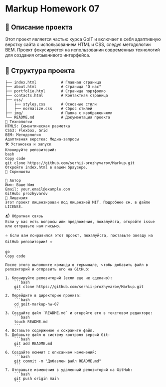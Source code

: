 # Markup Homework 07

## 📖 Описание проекта

Этот проект является частью курса GoIT и включает в себя адаптивную верстку сайта с использованием HTML и CSS, следуя методологии BEM. Проект фокусируется на использовании современных технологий для создания отзывчивого интерфейса.

## 📂 Структура проекта

```plaintext
├── index.html           # Главная страница
├── about.html           # Страница "О нас"
├── portfolio.html       # Страница портфолио
├── contacts.html        # Контактная страница
├── css/
│   ├── styles.css       # Основные стили
│   ├── normalize.css    # Сброс стилей
├── img/                 # Папка с изображениями
└── README.md            # Документация проекта
🚀 Технологии
HTML5: Семантическая разметка
CSS3: Flexbox, Grid
BEM: Методология
Адаптивная верстка: Медиа-запросы
🛠️ Установка и запуск
Клонируйте репозиторий:
bash
Copy code
git clone https://github.com/serhii-prozhyvarov/Markup.git
Откройте index.html в вашем браузере.
🎨 Скриншоты

👤 Автор
Имя: Ваше Имя
Email: your.email@example.com
GitHub: prozhyvarov
📄 Лицензия
Этот проект лицензирован под лицензией MIT. Подробнее см. в файле LICENSE.

📬 Обратная связь
Если у вас есть вопросы или предложения, пожалуйста, откройте issue или отправьте нам письмо.

⭐ Если вам понравился этот проект, пожалуйста, поставьте звезду на GitHub репозитории! ⭐

go
Copy code

После этого выполните команды в терминале, чтобы добавить файл в репозиторий и отправить его на GitHub:

1. Клонируйте репозиторий (если еще не сделано):
    ```bash
    git clone https://github.com/serhii-prozhyvarov/Markup.git
    ```
2. Перейдите в директорию проекта:
    ```bash
    cd goit-markup-hw-07
    ```
3. Создайте файл `README.md` и откройте его в текстовом редакторе:
    ```bash
    touch README.md
    ```
4. Вставьте содержимое и сохраните файл.
5. Добавьте файл в систему контроля версий Git:
    ```bash
    git add README.md
    ```
6. Создайте коммит с описанием изменений:
    ```bash
    git commit -m "Добавлен файл README.md"
    ```
7. Отправьте изменения в удаленный репозиторий на GitHub:
    ```bash
    git push origin main
    ```